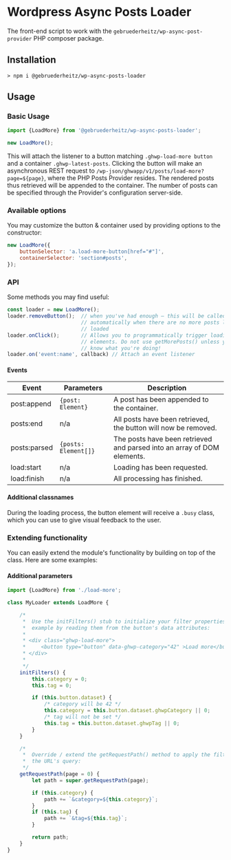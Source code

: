 # Wordpress Async Posts Loader

The front-end script to work with the `gebruederheitz/wp-async-post-provider`
PHP composer package.

## Installation

```shell
> npm i @gebruederheitz/wp-async-posts-loader
```


## Usage

### Basic Usage

```js
import {LoadMore} from '@gebruederheitz/wp-async-posts-loader';

new LoadMore();
```

This will attach the listener to a button matching `.ghwp-load-more button` and
a container `.ghwp-latest-posts`. Clicking the button will make an asynchronous
REST request to `/wp-json/ghwapp/v1/posts/load-more?page=${page}`, where the PHP
Posts Provider resides. The rendered posts thus retrieved will be appended to
the container.
The number of posts can be specified through the Provider's configuration
server-side.

### Available options

You may customize the button & container used by providing options to the
constructor:
```js
new LoadMore({
    buttonSelector: 'a.load-more-button[href="#"]',
    containerSelector: 'section#posts',
});
```

### API

Some methods you may find useful:


```js
const loader = new LoadMore();
loader.removeButton();  // when you've had enough – this will be called
                        // automatically when there are no more posts left to be
                        // loaded
loader.onClick();       // Allows you to programmatically trigger loading more
                        // elements. Do not use getMorePosts() unless you know
                        // know what you're doing!
loader.on('event:name', callback) // Attach an event listener
```

#### Events

| Event        | Parameters            | Description                                                             |
| ------------ | --------------------- | ----------------------------------------------------------------------- |
| post:append  | `{post: Element}`     | A post has been appended to the container.                              |
| posts:end    | n/a                   | All posts have been retrieved, the button will now be removed.          |
| posts:parsed | `{posts: Element[]}`  | The posts have been retrieved and parsed into an array of DOM elements. |
| load:start   | n/a                   | Loading has been requested.                                             |
| load:finish  | n/a                   | All processing has finished.                                            |


#### Additional classnames

During the loading process, the button element will receive a `.busy` class,
which you can use to give visual feedback to the user.


### Extending functionality

You can easily extend the module's functionality by building on top of the class.
Here are some examples:

#### Additional parameters

```js
import {LoadMore} from './load-more';

class MyLoader extends LoadMore {

    /*
     *  Use the initFilters() stub to initialize your filter properties, for
     *  example by reading them from the button's data attributes:
     *
     * <div class="ghwp-load-more">
     *     <button type="button" data-ghwp-category="42" >Load more</button>
     * </div>
     *
     */
    initFilters() {
        this.category = 0;
        this.tag = 0;

        if (this.button.dataset) {
            /* category will be 42 */
            this.category = this.button.dataset.ghwpCategory || 0;
            /* tag will not be set */
            this.tag = this.button.dataset.ghwpTag || 0;
        }
    }

    /*
     *  Override / extend the getRequestPath() method to apply the filters to
     *  the URL's query:
     */
    getRequestPath(page = 0) {
        let path = super.getRequestPath(page);

        if (this.category) {
            path += `&category=${this.category}`;
        }
        if (this.tag) {
            path += `&tag=${this.tag}`;
        }

        return path;
    }
}
```
